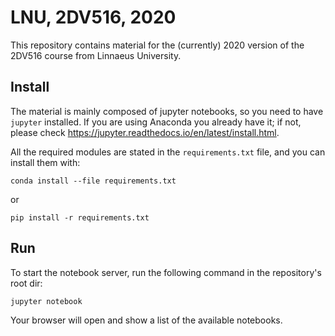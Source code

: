 # LNU, 2DV516, 2020

This repository contains material for the (currently) 2020 version of the 2DV516 course from Linnaeus University.

## Install

The material is mainly composed of jupyter notebooks, so you need to have `jupyter` installed. If you are using Anaconda you already have it; if not, please check https://jupyter.readthedocs.io/en/latest/install.html.

All the required modules are stated in the `requirements.txt` file, and you can install them with:

```
conda install --file requirements.txt
```
or
```
pip install -r requirements.txt
```

## Run

To start the notebook server, run the following command in the repository's root dir:
```
jupyter notebook
```

Your browser will open and show a list of the available notebooks.
